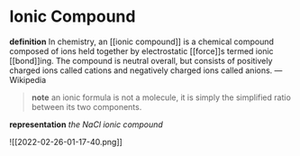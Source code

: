 # Ionic Compound

**definition** In chemistry, an [[ionic compound]] is a chemical compound composed of ions held together by electrostatic [[force]]s termed ionic [[bond]]ing. The compound is neutral overall, but consists of positively charged ions called cations and negatively charged ions called anions. &mdash; Wikipedia

> **note** an ionic formula is not a molecule, it is simply the simplified ratio between its two components.

**representation** _the $NaCl$ ionic compound_

![[2022-02-26-01-17-40.png]]
